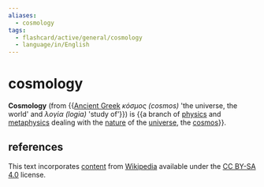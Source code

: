 ```yaml
---
aliases:
  - cosmology
tags:
  - flashcard/active/general/cosmology
  - language/in/English
---
```


# cosmology

__Cosmology__ (from {{[Ancient Greek](Ancient%20Greek.md) _κόσμος (cosmos)_ 'the universe, the world' and _λογία (logia)_ 'study of'}}) is {{a branch of [physics](physics.md) and [metaphysics](metaphysics.md) dealing with the [nature](nature.md) of the [universe](universe.md), the [cosmos](cosmos.md)}}. <!--SR:!2024-11-09,61,250!2025-06-06,234,330-->

## references

This text incorporates [content](https://en.wikipedia.org/wiki/cosmology) from [Wikipedia](Wikipedia.md) available under the [CC BY-SA 4.0](https://creativecommons.org/licenses/by-sa/4.0/) license.

